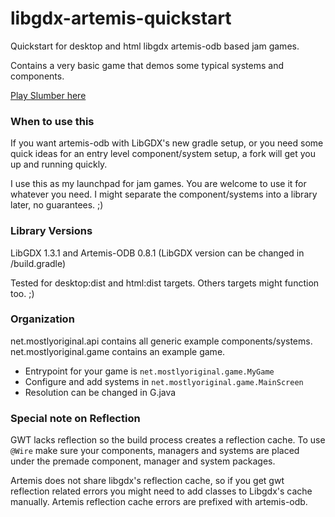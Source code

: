 libgdx-artemis-quickstart
=========================

Quickstart for desktop and html libgdx artemis-odb based jam games.

Contains a very basic game that demos some typical systems and components.

[Play Slumber here](http://www.mostlyoriginal.net/play-slumber/)

### When to use this

If you want artemis-odb with LibGDX's new gradle setup, or you need
some quick ideas for an entry level component/system setup, a fork
will get you up and running quickly.

I use this as my launchpad for jam games. You are welcome to use
it for whatever you need. I might separate the component/systems
into a library later, no guarantees. ;)

### Library Versions

LibGDX 1.3.1 and Artemis-ODB 0.8.1
(LibGDX version can be changed in /build.gradle)

Tested for desktop:dist and html:dist targets. Others targets might function too. ;)

### Organization

net.mostlyoriginal.api contains all generic example components/systems.
net.mostlyoriginal.game contains an example game.

- Entrypoint for your game is ```net.mostlyoriginal.game.MyGame```
- Configure and add systems in ```net.mostlyoriginal.game.MainScreen```
- Resolution can be changed in G.java

### Special note on Reflection

GWT lacks reflection so the build process creates a reflection cache. To use
```@Wire``` make sure your components, managers and systems are placed under
the premade component, manager and system packages.

Artemis does not share libgdx's reflection cache, so if you get gwt reflection
related errors you might need to add classes to Libgdx's cache manually.
Artemis reflection cache errors are prefixed with artemis-odb.

```
